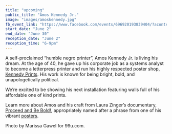 ```yaml
---
title: "upcoming"
public_title: "Amos Kennedy Jr."
image: "images/amoskennedy.jpg"
fb_event_link: "https://www.facebook.com/events/696920193839404/?acontext=%7B%22source%22%3A5%2C%22page_id_source%22%3A869736873141786%2C%22action_history%22%3A[%7B%22surface%22%3A%22page%22%2C%22mechanism%22%3A%22main_list%22%2C%22extra_data%22%3A%22%7B%5C%22page_id%5C%22%3A869736873141786%2C%5C%22tour_id%5C%22%3Anull%7D%22%7D]%2C%22has_source%22%3Atrue%7D"
start_date: "June 2"
end_date: "June 30"
reception_date: "June 2"
reception_time: "6-9pm"
---
```

A self-proclaimed “humble negro printer”,  Amos Kennedy Jr. is living his dream. At the age of 40, he gave up his corporate job as a systems analyst to become a letterpress printer and run his highly respected poster shop, [Kennedy Prints](http://www.kennedyprints.com/). His work is known for being bright, bold, and unapologetically political. 
 
We’re excited to be showing his next installation featuring walls full of his affordable one of kind prints. 
 
Learn more about Amos and his craft from Laura Zinger’s documentary, [Proceed and Be Bold!](https://www.youtube.com/watch?v=i251DDffUzY), appropriately named after a phrase from one of his vibrant [posters](http://www.kennedyprints.com/images7/proceed.jpg). 
 
Photo by Marissa Gawel for 99u.com.

